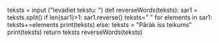 teksts = input ("Ievadiet tekstu: ")
def reverseWords(teksts):
  sar1 = teksts.split()
  if len(sar1)>1:
    sar1.reverse()
    teksts=" "
    for elements in sar1:
      teksts+=elements
    print(teksts)
  else:
    teksts = "Pārāk īss teikums"
    print(teksts)
  return teksts
reverseWords(teksts)

